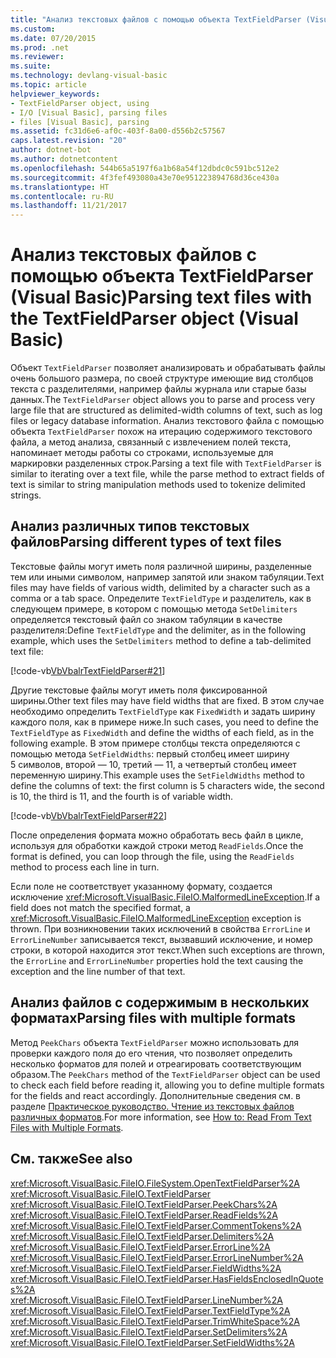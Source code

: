 ```yaml
---
title: "Анализ текстовых файлов с помощью объекта TextFieldParser (Visual Basic)"
ms.custom: 
ms.date: 07/20/2015
ms.prod: .net
ms.reviewer: 
ms.suite: 
ms.technology: devlang-visual-basic
ms.topic: article
helpviewer_keywords:
- TextFieldParser object, using
- I/O [Visual Basic], parsing files
- files [Visual Basic], parsing
ms.assetid: fc31d6e6-af0c-403f-8a00-d556b2c57567
caps.latest.revision: "20"
author: dotnet-bot
ms.author: dotnetcontent
ms.openlocfilehash: 544b65a5197f6a1b68a54f12dbdc0c591bc512e2
ms.sourcegitcommit: 4f3fef493080a43e70e951223894768d36ce430a
ms.translationtype: HT
ms.contentlocale: ru-RU
ms.lasthandoff: 11/21/2017
---
```

# <a name="parsing-text-files-with-the-textfieldparser-object-visual-basic"></a><span data-ttu-id="00c86-102">Анализ текстовых файлов с помощью объекта TextFieldParser (Visual Basic)</span><span class="sxs-lookup"><span data-stu-id="00c86-102">Parsing text files with the TextFieldParser object (Visual Basic)</span></span>
<span data-ttu-id="00c86-103">Объект `TextFieldParser` позволяет анализировать и обрабатывать файлы очень большого размера, по своей структуре имеющие вид столбцов текста с разделителями, например файлы журнала или старые базы данных.</span><span class="sxs-lookup"><span data-stu-id="00c86-103">The `TextFieldParser` object allows you to parse and process very large file that are structured as delimited-width columns of text, such as log files or legacy database information.</span></span> <span data-ttu-id="00c86-104">Анализ текстового файла с помощью объекта `TextFieldParser` похож на итерацию содержимого текстового файла, а метод анализа, связанный с извлечением полей текста, напоминает методы работы со строками, используемые для маркировки разделенных строк.</span><span class="sxs-lookup"><span data-stu-id="00c86-104">Parsing a text file with `TextFieldParser` is similar to iterating over a text file, while the parse method to extract fields of text is similar to string manipulation methods used to tokenize delimited strings.</span></span>  
  
## <a name="parsing-different-types-of-text-files"></a><span data-ttu-id="00c86-105">Анализ различных типов текстовых файлов</span><span class="sxs-lookup"><span data-stu-id="00c86-105">Parsing different types of text files</span></span>  
 <span data-ttu-id="00c86-106">Текстовые файлы могут иметь поля различной ширины, разделенные тем или иными символом, например запятой или знаком табуляции.</span><span class="sxs-lookup"><span data-stu-id="00c86-106">Text files may have fields of various width, delimited by a character such as a comma or a tab space.</span></span> <span data-ttu-id="00c86-107">Определите `TextFieldType` и разделитель, как в следующем примере, в котором с помощью метода `SetDelimiters` определяется текстовый файл со знаком табуляции в качестве разделителя:</span><span class="sxs-lookup"><span data-stu-id="00c86-107">Define `TextFieldType` and the delimiter, as in the following example, which uses the `SetDelimiters` method to define a tab-delimited text file:</span></span>  
  
 [!code-vb[VbVbalrTextFieldParser#21](../../../../visual-basic/developing-apps/development-with-my/codesnippet/VisualBasic/parsing-text-files-with-the-textfieldparser-object_1.vb)]  
  
 <span data-ttu-id="00c86-108">Другие текстовые файлы могут иметь поля фиксированной ширины.</span><span class="sxs-lookup"><span data-stu-id="00c86-108">Other text files may have field widths that are fixed.</span></span> <span data-ttu-id="00c86-109">В этом случае необходимо определить `TextFieldType` как `FixedWidth` и задать ширину каждого поля, как в примере ниже.</span><span class="sxs-lookup"><span data-stu-id="00c86-109">In such cases, you need to define the `TextFieldType` as `FixedWidth` and define the widths of each field, as in the following example.</span></span> <span data-ttu-id="00c86-110">В этом примере столбцы текста определяются с помощью метода `SetFieldWidths`: первый столбец имеет ширину 5 символов, второй — 10, третий — 11, а четвертый столбец имеет переменную ширину.</span><span class="sxs-lookup"><span data-stu-id="00c86-110">This example uses the `SetFieldWidths` method to define the columns of text: the first column is 5 characters wide, the second is 10, the third is 11, and the fourth is of variable width.</span></span>  
  
 [!code-vb[VbVbalrTextFieldParser#22](../../../../visual-basic/developing-apps/development-with-my/codesnippet/VisualBasic/parsing-text-files-with-the-textfieldparser-object_2.vb)]  
  
 <span data-ttu-id="00c86-111">После определения формата можно обработать весь файл в цикле, используя для обработки каждой строки метод `ReadFields`.</span><span class="sxs-lookup"><span data-stu-id="00c86-111">Once the format is defined, you can loop through the file, using the `ReadFields` method to process each line in turn.</span></span>  
  
 <span data-ttu-id="00c86-112">Если поле не соответствует указанному формату, создается исключение <xref:Microsoft.VisualBasic.FileIO.MalformedLineException>.</span><span class="sxs-lookup"><span data-stu-id="00c86-112">If a field does not match the specified format, a <xref:Microsoft.VisualBasic.FileIO.MalformedLineException> exception is thrown.</span></span> <span data-ttu-id="00c86-113">При возникновении таких исключений в свойства `ErrorLine` и `ErrorLineNumber` записывается текст, вызвавший исключение, и номер строки, в которой находится этот текст.</span><span class="sxs-lookup"><span data-stu-id="00c86-113">When such exceptions are thrown, the `ErrorLine` and `ErrorLineNumber` properties hold the text causing the exception and the line number of that text.</span></span>  
  
## <a name="parsing-files-with-multiple-formats"></a><span data-ttu-id="00c86-114">Анализ файлов с содержимым в нескольких форматах</span><span class="sxs-lookup"><span data-stu-id="00c86-114">Parsing files with multiple formats</span></span>  
 <span data-ttu-id="00c86-115">Метод `PeekChars` объекта `TextFieldParser` можно использовать для проверки каждого поля до его чтения, что позволяет определить несколько форматов для полей и отреагировать соответствующим образом.</span><span class="sxs-lookup"><span data-stu-id="00c86-115">The `PeekChars` method of the `TextFieldParser` object can be used to check each field before reading it, allowing you to define multiple formats for the fields and react accordingly.</span></span> <span data-ttu-id="00c86-116">Дополнительные сведения см. в разделе [Практическое руководство. Чтение из текстовых файлов различных форматов](../../../../visual-basic/developing-apps/programming/drives-directories-files/how-to-read-from-text-files-with-multiple-formats.md).</span><span class="sxs-lookup"><span data-stu-id="00c86-116">For more information, see [How to: Read From Text Files with Multiple Formats](../../../../visual-basic/developing-apps/programming/drives-directories-files/how-to-read-from-text-files-with-multiple-formats.md).</span></span>  
  
## <a name="see-also"></a><span data-ttu-id="00c86-117">См. также</span><span class="sxs-lookup"><span data-stu-id="00c86-117">See also</span></span>  
 <xref:Microsoft.VisualBasic.FileIO.FileSystem.OpenTextFieldParser%2A>  
 <xref:Microsoft.VisualBasic.FileIO.TextFieldParser>  
 <xref:Microsoft.VisualBasic.FileIO.TextFieldParser.PeekChars%2A>  
 <xref:Microsoft.VisualBasic.FileIO.TextFieldParser.ReadFields%2A>  
 <xref:Microsoft.VisualBasic.FileIO.TextFieldParser.CommentTokens%2A>  
 <xref:Microsoft.VisualBasic.FileIO.TextFieldParser.Delimiters%2A>  
 <xref:Microsoft.VisualBasic.FileIO.TextFieldParser.ErrorLine%2A>  
 <xref:Microsoft.VisualBasic.FileIO.TextFieldParser.ErrorLineNumber%2A>  
 <xref:Microsoft.VisualBasic.FileIO.TextFieldParser.FieldWidths%2A>  
 <xref:Microsoft.VisualBasic.FileIO.TextFieldParser.HasFieldsEnclosedInQuotes%2A>  
 <xref:Microsoft.VisualBasic.FileIO.TextFieldParser.LineNumber%2A>  
 <xref:Microsoft.VisualBasic.FileIO.TextFieldParser.TextFieldType%2A>  
 <xref:Microsoft.VisualBasic.FileIO.TextFieldParser.TrimWhiteSpace%2A>  
 <xref:Microsoft.VisualBasic.FileIO.TextFieldParser.SetDelimiters%2A>  
 <xref:Microsoft.VisualBasic.FileIO.TextFieldParser.SetFieldWidths%2A>
